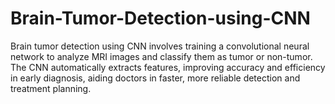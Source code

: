 # Brain-Tumor-Detection-using-CNN
Brain tumor detection using CNN involves training a convolutional neural network to analyze MRI images and classify them as tumor or non-tumor. The CNN automatically extracts features, improving accuracy and efficiency in early diagnosis, aiding doctors in faster, more reliable detection and treatment planning.
